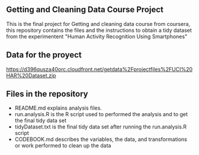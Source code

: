 
## Getting and Cleaning Data Course Project

This is the final project for Getting and cleaning data course from coursera, this repository contains the files and the instructions to obtain a tidy dataset from the experimentent "Human Activity Recognition Using Smartphones" 

## Data for the proyect
https://d396qusza40orc.cloudfront.net/getdata%2Fprojectfiles%2FUCI%20HAR%20Dataset.zip

## Files in the repository
* README.md explains analysis files.
* run.analysis.R is the R script used to performed the analysis and to get the final tidy data set
* tidyDataset.txt is the final tidy data set after running the run.analysis.R script
* CODEBOOK.md describes the variables, the data, and transformations or work  performed to clean up the data





